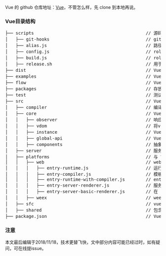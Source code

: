 Vue 的 github 仓库地址：[Vue](https://github.com/vuejs/vue)，不管怎么样，先 clone 到本地再说。

### Vue目录结构

<pre>
├── scripts                                           // 源码构建脚脚本
│   ├── git-hooks                                     // git钩子相关
│   ├── alias.js                                      // 路径别名配置
│   ├── config.js                                     // rollup 配置（vue源码使用rollup打包构建，类似webpack的webpakck.config.js）
│   ├── build.js                                      // rollup 构建（相当于node build/dev-server.js 或 node build/build.js）
│   ├── release.sh                                    // 用于自动发布新版本的脚本
├── dist                                              // Vue源码打包输出目录，跟我们平时执行cnpm run build 之后出现的dist目录一样
├── examples                                          // Vue 实例
├── flow                                              // Vue 使用 Flow 做类型检查，[Flow](https://flow.org/en/docs/getting-started/)
├── packages                                          // 存放独立发布的包的目录
├── test                                              // 测试文件目录
├── src                                               // Vue 源码目录
│   ├── compiler                                      // 编译相关（template->render）
│   ├── core                                          // Vue 核心代码，与运行平台无关（web或weex）
│   │   ├── observer                                  // 响应式式数据相关
│   │   ├── vdom                                      // 将vnode通过patch渲染到页面
│   │   ├── instance                                  // Vue 构造函数及对其做的“包装”
│   │   ├── global-api                                // Vue 构造函数本身的全局api（属性和方法）
│   │   ├── components                                // 抽象组件（keep-alive等）
│   ├── server                                        // 服务端渲染相关代码
│   ├── platforms                                     // 与 Vue 所在运行平台相关
│   │   ├── web                                       // web
│   │   │   ├── entry-runtime.js                      // 运行时的 Vue 代码，不包含compiler
│   │   │   ├── entry-compiler.js                     // 模板编译
│   │   │   ├── entry-runtime-with-compiler.js        // entry-runtime.js + entry-compiler.js = entry-runtime-with-compiler.js
│   │   │   ├── entry-server-renderer.js              // 服务端渲染的入口文件
│   │   │   ├── entry-server-basic-renderer.js        // 在 scripts/config.js 的 web-server-renderer-basic 配置项中使用
│   │   ├── weex                                      // weex，目前尚未深入研究
│   ├── sfc                                           // vue文件的编译逻辑
│   ├── shared                                        // 包含很多公用的util方法
├── package.json                                      // Vue 项目配置信息
</pre>

### 注意
本文最后编辑于2018/11/18，技术更替飞快，文中部分内容可能已经过时，如有疑问，可在线提issue。
